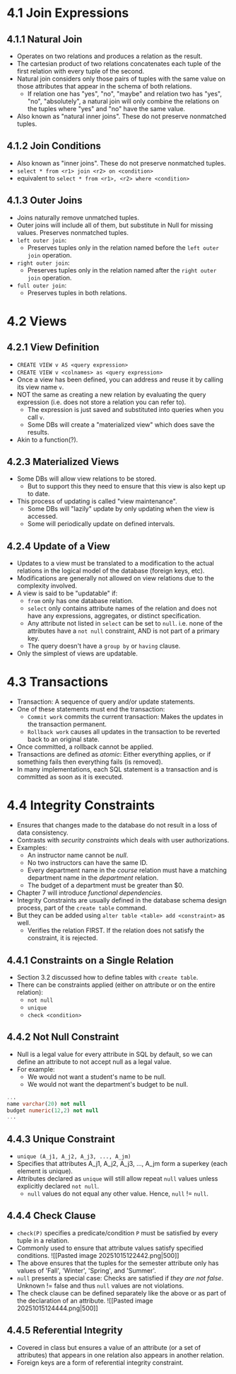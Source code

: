 # 4.1 Join Expressions
## 4.1.1 Natural Join
- Operates on two relations and produces a relation as the result.
- The cartesian product of two relations concatenates each tuple of the first relation with every tuple of the second.
- Natural join considers only those pairs of tuples with the same value on those attributes that appear in the schema of both relations.
	- If relation one has "yes", "no", "maybe" and relation two has "yes", "no", "absolutely", a natural join will only combine the relations on the tuples where "yes" and "no" have the same value.
- Also known as "natural inner joins". These do not preserve nonmatched tuples.
## 4.1.2 Join Conditions
- Also known as "inner joins". These do not preserve nonmatched tuples.
- `select * from <r1> join <r2> on <condition>`
- equivalent to `select * from <r1>, <r2> where <condition>`
## 4.1.3 Outer Joins
- Joins naturally remove unmatched tuples.
- Outer joins will include all of them, but substitute in Null for missing values. Preserves nonmatched tuples.
- `left outer join`:
	- Preserves tuples only in the relation named before the `left outer join` operation.
- `right outer join`:
	- Preserves tuples only in the relation named after the `right outer join` operation.
- `full outer join`:
	- Preserves tuples in both relations.
# 4.2 Views
## 4.2.1 View Definition
- `CREATE VIEW v AS <query expression>`
- `CREATE VIEW v <colnames> as <query expression>`
- Once a view has been defined, you can address and reuse it by calling its view name `v`.
- NOT the same as creating a new relation by evaluating the query expression (i.e. does not store a relation you can refer to).
	- The expression is just saved and substituted into queries when you call `v`.
	- Some DBs will create a "materialized view" which does save the results.
- Akin to a function(?).
## 4.2.3 Materialized Views
- Some DBs will allow view relations to be stored.
	- But to support this they need to ensure that this view is also kept up to date.
- This process of updating is called "view maintenance".
	- Some DBs will "lazily" update by only updating when the view is accessed.
	- Some will periodically update on defined intervals.
## 4.2.4 Update of a View
- Updates to a view must be translated to a modification to the actual relations in the logical model of the database (foreign keys, etc).
- Modifications are generally not allowed on view relations due to the complexity involved.
- A view is said to be "updatable" if:
	- `from` only has one database relation.
	- `select` only contains attribute names of the relation and does not have any expressions, aggregates, or distinct specification.
	- Any attribute not listed in `select` can be set to `null`. i.e. none of the attributes have a `not null` constraint, AND is not part of a primary key.
	- The query doesn't have a `group by` or `having` clause.
- Only the simplest of views are updatable.
# 4.3 Transactions
- Transaction: A sequence of query and/or update statements.
- One of these statements must end the transaction:
	- `Commit work` commits the current transaction: Makes the updates in the transaction permanent.
	- `Rollback work` causes all updates in the transaction to be reverted back to an original state.
- Once committed, a rollback cannot be applied.
- Transactions are defined as *atomic*: Either everything applies, or if something fails then everything fails (is removed).
- In many implementations, each SQL statement is a transaction and is committed as soon as it is executed.
# 4.4 Integrity Constraints
- Ensures that changes made to the database do not result in a loss of data consistency.
- Contrasts with *security constraints* which deals with user authorizations.
- Examples:
	- An instructor name cannot be *null*.
	- No two instructors can have the same ID.
	- Every department name in the *course* relation must have a matching department name in the *department* relation.
	- The budget of a department must be greater than $0.
- Chapter 7 will introduce *functional dependencies*.
- Integrity Constraints are usually defined in the database schema design process, part of the `create table` command.
- But they can be added using `alter table <table> add <constraint>` as well.
	- Verifies the relation FIRST. If the relation does not satisfy the constraint, it is rejected.
## 4.4.1 Constraints on a Single Relation
- Section 3.2 discussed how to define tables with `create table`.
- There can be constraints applied (either on attribute or on the entire relation):
	- `not null`
	- `unique`
	- `check <condition>`
## 4.4.2 Not Null Constraint
- Null is a legal value for every attribute in SQL by default, so we can define an attribute to not accept null as a legal value.
- For example:
	- We would not want a student's name to be null.
	- We would not want the department's budget to be null.
```sql
...
name varchar(20) not null
budget numeric(12,2) not null
...
```
## 4.4.3 Unique Constraint
- `unique (A_j1, A_j2, A_j3, ..., A_jm)`
- Specifies that attributes A_j1, A_j2, A_j3, ..., A_jm form a superkey (each element is unique). 
- Attributes declared as `unique` will still allow repeat `null` values unless explicitly declared `not null`.
	- `null` values do not equal any other value. Hence, `null` != `null`.
## 4.4.4 Check Clause
- `check(P)` specifies a predicate/condition `P` must be satisfied by every tuple in a relation.
- Commonly used to ensure that attribute values satisfy specified conditions.
![[Pasted image 20251015122442.png|500]]
- The above ensures that the tuples for the semester attribute only has values of 'Fall', 'Winter', 'Spring', and 'Summer'.
- `null` presents a special case: Checks are satisfied if *they are not false*. Unknown != false and thus `null` values are not violations.
- The check clause can be defined separately like the above or as part of the declaration of an attribute.
![[Pasted image 20251015124444.png|500]]
## 4.4.5 Referential Integrity
- Covered in class but ensures a value of an attribute (or a set of attributes) that appears in one relation also appears in another relation.
- Foreign keys are a form of referential integrity constraint.

